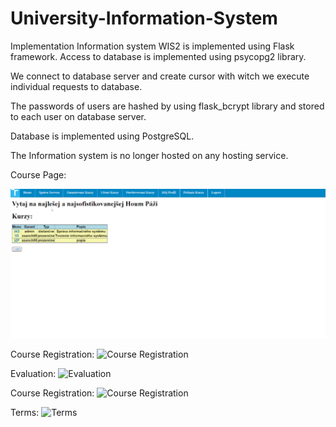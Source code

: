 # University-Information-System

Implementation
Information system WIS2 is implemented using Flask framework.
Access to database is implemented using psycopg2 library.

We connect to database server and create cursor with witch we execute 
individual requests to database.

The passwords of users are hashed by using flask_bcrypt library and stored to each user on database server.

Database is implemented using PostgreSQL.

The Information system is no longer hosted on any hosting service.

Course Page:

![Courses](/Images/HomePage.png)

Course Registration:
![Course Registration](/PridanieKurzu/.png)

Evaluation:
![Evaluation](/PridanieKurzu/Evaluation.png)

Course Registration:
![Course Registration](/PridanieKurzu/.png)

Terms:
![Terms](/Terminy/.png)
